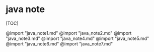 # java note

[TOC]

@import "java_note1.md"
@import "java_note2.md"
@import "java_note3.md"
@import "java_note4.md"
@import "java_note5.md"
@import "java_note6.md"
@import "java_note7.md"

